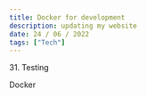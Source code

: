 ```yaml
---
title: Docker for development
description: updating my website
date: 24 / 06 / 2022
tags: ["Tech"]
---
```


<p>31. Testing</p>

<p> 
Docker
</p>


<img src="/Blog/20220623-1.png" alt="">
<img src="/Blog/20220623-2.png" alt="">
